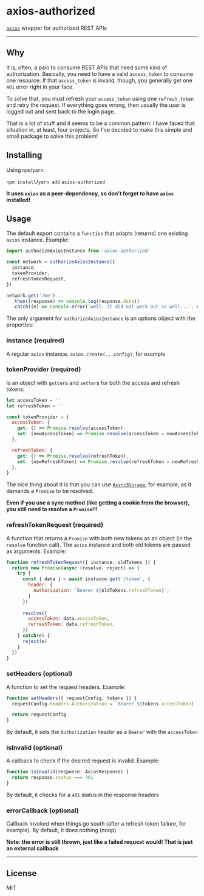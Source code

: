 # axios-authorized

[`axios`](https://github.com/axios/axios) wrapper for authorized REST APIs

---

## Why

It is, often, a pain to consume REST APIs that need some kind of authorization.
Basically, you need to have a valid `access_token` to consume one resource.
If that `access_token` is invalid, though, you generally get one `401` error right in your face.

To solve that, you must refresh your `access_token` using one `refresh_token` and retry the request.
If everything goes wrong, then usually the user is logged out and sent back to the login page.

That is a lot of stuff and it seems to be a common pattern: I have faced that situation in, at least, four projects.
So I've decided to make this simple and small package to solve this problem!

## Installing

Using `npm`/`yarn`:

`npm install`/`yarn add` `axios-authorized`

**It uses `axios` as a peer-dependency, so don't forget to have `axios` installed!**

## Usage

The default export contains a `function` that adapts (returns) one existing `axios` instance. Example:

```js
import authorizeAxiosInstance from 'axios-authorized'

const network = authorizeAxiosInstance({
  instance,
  tokenProvider,
  refreshTokenRequest,
})

network.get('/me')
  .then((response) => console.log(response.data))
  .catch((e) => console.error('well, it did not work out so well...', e))
```

The only argument for `authorizeAxiosInstance` is an options object with the properties:

### instance (required)

A regular `axios` instance. `axios.create(...config)`, for example

### tokenProvider (required)

Is an object with `getter`s and `setter`s for both the access and refresh tokens:

```js
let accessToken = ''
let refreshToken = ''

const tokenProvider = {
  accessToken: {
    get: () => Promise.resolve(accessToken),
    set: (newAccessToken) => Promise.resolve(accessToken = newAccessToken),
  },

  refreshToken: {
    get: () => Promise.resolve(refreshToken),
    set: (newRefreshToken) => Promise.resolve(refreshToken = newRefreshToken),
  },
}
```

The nice thing about it is that you can use
[`AsyncStorage`](https://facebook.github.io/react-native/docs/asyncstorage),
for example, as it demands a `Promise` to be resolved.

**Even if you use a sync method (like getting a cookie from the browser), you still need to resolve a `Promise`!!!**

### refreshTokenRequest (required)

A function that returns a `Promise` with both new tokens as an object (in the `resolve` function call).
The `axios` instance and both old tokens are passed as arguments. Example:

```js
function refreshTokenRequest({ instance, oldTokens }) {
  return new Promise(async (resolve, reject) => {
    try {
      const { data } = await instance.get('/token', {
        header: {
          Authorization: `Bearer ${oldTokens.refreshToken}`,
        }
      })
      
      resolve({
        accessToken: data.accessToken,
        refreshToken: data.refreshToken,
      })
    } catch(e) {
      reject(e)
    }
  })
}
```

### setHeaders (optional)

A function to set the request headers. Example:

```js
function setHeaders({ requestConfig, tokens }) {
  requestConfig.headers.Authorization = `Bearer ${tokens.accessToken}`

  return requestConfig
}
```

By default, it sets the `Authorization` header as a `Bearer` with the `accessToken`

### isInvalid (optional)

A callback to check if the desired request is invalid. Example:

```js
function isInvalid(response: AxiosResponse) {
  return response.status === 401
}
```

By default, it checks for a `401` status in the response headers

### errorCallback (optional)

Callback invoked when things go south (after a refresh token failure, for example).
By default, it does nothing (noop)

**Note: the error is still thrown, just like a failed request would! That is just an external callback**

---

## License

MIT
